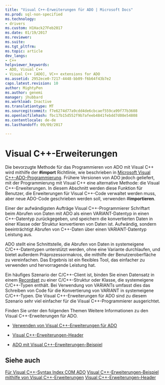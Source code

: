 ```yaml
---
title: "Visual C++-Erweiterungen für ADO | Microsoft Docs"
ms.prod: sql-non-specified
ms.technology:
- drivers
ms.custom: H1Hack27Feb2017
ms.date: 01/19/2017
ms.reviewer: 
ms.suite: 
ms.tgt_pltfrm: 
ms.topic: article
dev_langs:
- C++
helpviewer_keywords:
- ADO, Visual C++
- Visual C++ [ADO], VC++ extensions for ADO
ms.assetid: 2952ece0-7217-4448-bb09-f6b64f43b7e2
caps.latest.revision: 10
author: MightyPen
ms.author: genemi
manager: jhubbard
ms.workload: Inactive
ms.translationtype: MT
ms.sourcegitcommit: f7e6274d77a9cdd4de6cbcaef559ca99f77b3608
ms.openlocfilehash: fbc17b15d552f9b7afeeb4841febdd7d08e54808
ms.contentlocale: de-de
ms.lasthandoff: 09/09/2017

---
```

# <a name="visual-c-extensions"></a>Visual C++-Erweiterungen
Die bevorzugte Methode für das Programmieren von ADO mit Visual C++ wird mithilfe der **#import** Richtlinie, wie beschrieben in [Microsoft Visual C++-ADO-Programmierung](../../../ado/guide/appendixes/visual-c-ado-programming.md). Frühere Versionen von ADO jedoch geliefert, mit der Programmierung mit Visual C++ eine alternative Methode: die Visual C++-Erweiterungen. In diesem Abschnitt werden diese Funktion für Benutzer, die Erweiterungen für Visual C++-Code verwaltet werden muss, aber neue ADO-Code geschrieben werden soll, verwenden #**importieren**.

 Einer der aufwändigsten Aufträge Visual C++-Programmierer Schriftart beim Abrufen von Daten mit ADO als einen VARIANT-Datentyp in einen C++-Datentyp zurückgegeben, und speichern die konvertierten Daten in einer Klasse oder Struktur konvertieren von Daten ist. Aufwändig, sondern beeinträchtigt Abrufen von C++-Daten über einen VARIANT-Datentyp Leistung aus.

 ADO stellt eine Schnittstelle, die Abrufen von Daten in systemeigene C/C++-Datentypen unterstützt werden, ohne eine Variante durchlaufen, und bietet außerdem Präprozessormakros, die mithilfe der Benutzeroberfläche zu vereinfachen. Das Ergebnis ist ein flexibles Tool, das einfacher zu verwenden und hervorragende Leistung hat.

 Ein häufiges Szenario der C/C++-Client ist, binden Sie einen Datensatz in einem [Recordset](../../../ado/reference/ado-api/recordset-object-ado.md) zu einer C/C++-Struktur oder Klasse, die systemeigene C/C++-Typen enthält. Bei Verwendung von VARIANTs umfasst dies das Schreiben von Code für die Konvertierung von VARIANT in systemeigene C/C++-Typen. Die Visual C++-Erweiterungen für ADO sind zu diesem Szenario sehr viel einfacher für die Visual C++-Programmierer ausgerichtet.

 Finden Sie unter den folgenden Themen Weitere Informationen zu den Visual C++-Erweiterungen für ADO.

-   [Verwenden von Visual C++-Erweiterungen für ADO](../../../ado/guide/appendixes/using-visual-c-extensions.md)

-   [Visual C++-Erweiterungen-Header](../../../ado/guide/appendixes/visual-c-extensions-header.md)

-   [ADO mit Visual C++-Erweiterungen-Beispiel](../../../ado/guide/appendixes/visual-c-extensions-example.md)

## <a name="see-also"></a>Siehe auch
 [Für Visual C++-Syntax Index COM ADO](../../../ado/reference/ado-api/ado-for-visual-c-syntax-index-for-com.md) [Visual C++-Erweiterungen-Beispiel](../../../ado/guide/appendixes/visual-c-extensions-example.md) [mithilfe von Visual C++-Erweiterungen](../../../ado/guide/appendixes/using-visual-c-extensions.md) [Visual C++-Erweiterungen-Header](../../../ado/guide/appendixes/visual-c-extensions-header.md)

